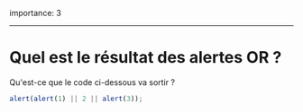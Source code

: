 importance: 3

---

# Quel est le résultat des alertes OR ?

Qu'est-ce que le code ci-dessous va sortir ?

```js
alert(alert(1) || 2 || alert(3));
```

